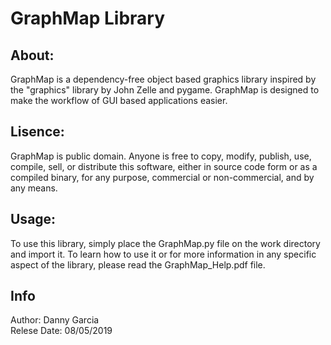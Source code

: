 # GraphMap Library
## About:
GraphMap is a dependency-free object based graphics library inspired by the "graphics" library by John Zelle and pygame. GraphMap is designed to make the workflow of GUI based applications easier.
## Lisence:
GraphMap is public domain. Anyone is free to copy, modify, publish, use, compile, sell, or
distribute this software, either in source code form or as a compiled
binary, for any purpose, commercial or non-commercial, and by any
means.
## Usage:
To use this library, simply place the GraphMap.py file on the work directory and import it. To learn how to use it or for more information in any specific aspect of the library, please read the GraphMap_Help.pdf file.
## Info
Author: Danny Garcia<br/>
Relese Date: 08/05/2019<br/>
